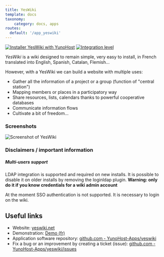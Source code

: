 ```yaml
---
title: YesWiki
template: docs
taxonomy:
    category: docs, apps
routes:
  default: '/app_yeswiki'
---
```


[![Installer YesWiki with YunoHost](https://install-app.yunohost.org/install-with-yunohost.svg)](https://install-app.yunohost.org/?app=yeswiki) [![Integration level](https://dash.yunohost.org/integration/yeswiki.svg)](https://dash.yunohost.org/appci/app/yeswiki)

*YesWiki* is a wiki designed to remain simple, very easy to install, in French translated into English, Spanish, Catalan, Flemish...

However, with a YesWiki we can build a website with multiple uses:
- Gather all the information of a project or a group (function of "central station")
- Mapping members or places in a participatory way
- Share resources, lists, calendars thanks to powerful cooperative databases
- Communicate information flows
- Cultivate a bit of freedom...

### Screenshots

![Screenshot of YesWiki](https://github.com/YunoHost-Apps/yeswiki_ynh/blob/master/doc/screenshots/yeswiki_screenshots.png)

### Disclaimers / important information

##### Multi-users support

LDAP integration is supported and required on new installs. It is possible to disable it on older installs by removing the loginldap plugin. **Warning: only do it if you know credentials for a wiki admin account**

At the moment SSO authentication is not supported. It is necessary to login on the wiki.

## Useful links

+ Website: [yeswiki.net](https://yeswiki.net)
+ Demonstration: [Demo (fr)](https://ferme.yeswiki.net/?CreerSonWiki)
+ Application software repository: [github.com - YunoHost-Apps/yeswiki](https://github.com/YunoHost-Apps/yeswiki_ynh)
+ Fix a bug or an improvement by creating a ticket (issue): [github.com - YunoHost-Apps/yeswiki/issues](https://github.com/YunoHost-Apps/yeswiki_ynh/issues)
